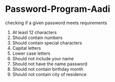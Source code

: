 # Password-Program-Aadi
checking if a given password meets requirements

1. At least 12 characters
2. Should contain numbers
3. Should contain special characters
4. Capital letters
5. Lower case letters
6. Should not include your name
7. Should not have the name password
8. Should not contain birthday month
9. Should not contain city of residence
